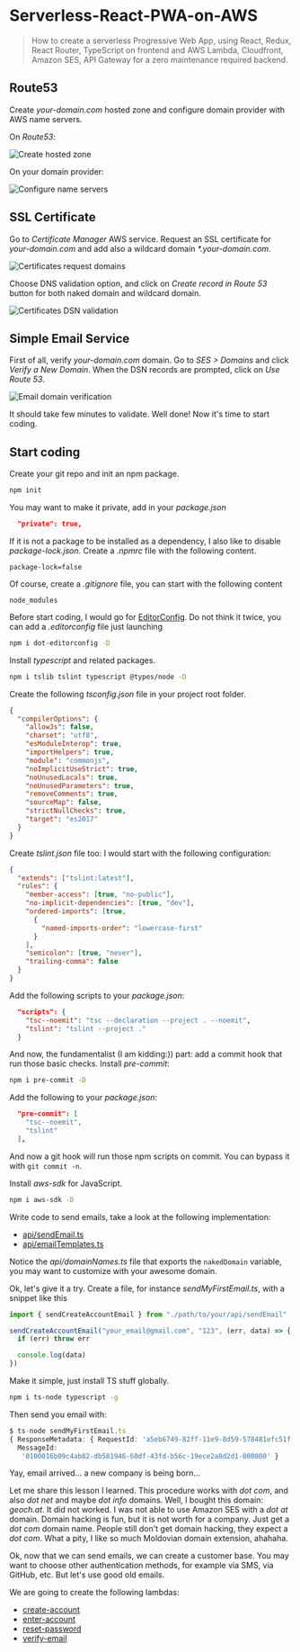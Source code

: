 # Serverless-React-PWA-on-AWS

> How to create a serverless Progressive Web App, using React, Redux, React Router, TypeScript on frontend and AWS Lambda, Cloudfront, Amazon SES, API Gateway for a zero maintenance required backend.

## Route53

Create *your-domain.com* hosted zone and configure domain provider with AWS name servers.

On *Route53*:

![Create hosted zone](./images/Route53-Create_hosted_zone.png)

On your domain provider:

![Configure name servers](./images/Route53-Configure_name_servers.png)

## SSL Certificate

Go to *Certificate Manager* AWS service. Request an SSL certificate for _your-domain.com_ and
add also a wildcard domain _*.your-domain.com_.

![Certificates request domains](./images/Certificates-Request_domains.png)

Choose DNS validation option, and click on *Create record in Route 53* button
for both naked domain and wildcard domain.

![Certificates DSN validation](./images/Certificates-DNS_validation.png)

## Simple Email Service

First of all, verify *your-domain.com* domain. Go to *SES > Domains* and click *Verify a New Domain*.
When the DSN records are prompted, click on *Use Route 53*.

![Email domain verification](./images/SES-Use_Route53_verification.png)

It should take few minutes to validate. Well done! Now it's time to start coding.

## Start coding

Create your git repo and init an npm package.

```bash
npm init
```

You may want to make it private, add in your *package.json*

```json
  "private": true,
```

If it is not a package to be installed as a dependency, I also like to disable *package-lock.json*.
Create a *.npmrc* file with the following content.

```
package-lock=false
```

Of course, create a *.gitignore* file, you can start with the following content

```
node_modules
```

Before start coding, I would go for [EditorConfig](http://EditorConfig.org).
Do not think it twice, you can add a *.editorconfig* file just launching

```bash
npm i dot-editorconfig -D
```

Install *typescript* and related packages.

```bash
npm i tslib tslint typescript @types/node -D
```

Create the following *tsconfig.json* file in your project root folder.

```json
{
  "compilerOptions": {
    "allowJs": false,
    "charset": "utf8",
    "esModuleInterop": true,
    "importHelpers": true,
    "module": "commonjs",
    "noImplicitUseStrict": true,
    "noUnusedLocals": true,
    "noUnusedParameters": true,
    "removeComments": true,
    "sourceMap": false,
    "strictNullChecks": true,
    "target": "es2017"
  }
}
```

Create *tslint.json* file too: I would start with the following configuration:

```json
{
  "extends": ["tslint:latest"],
  "rules": {
    "member-access": [true, "no-public"],
    "no-implicit-dependencies": [true, "dev"],
    "ordered-imports": [true,
      {
        "named-imports-order": "lowercase-first"
      }
    ],
    "semicolon": [true, "never"],
    "trailing-comma": false
  }
}
```

Add the following scripts to your *package.json*:

```json
  "scripts": {
    "tsc--noemit": "tsc --declaration --project . --noemit",
    "tslint": "tslint --project ."
  }
```

And now, the fundamentalist (I am kidding:)) part: add a commit hook that run those basic checks. Install *pre-commit*:

```bash
npm i pre-commit -D
```

Add the following to your *package.json*:

```json
  "pre-commit": [
    "tsc--noemit",
    "tslint"
  ],
```

And now a git hook will run those npm scripts on commit. You can bypass it with `git commit -n`.

Install *aws-sdk* for JavaScript.

```bash
npm i aws-sdk -D
```

Write code to send emails, take a look at the following implementation:

* [api/sendEmail.ts](https://github.com/fibo/aws-map.com/blob/Serverless-React-PWA-on-AWS/api/sendEmail.ts)
* [api/emailTemplates.ts](https://github.com/fibo/aws-map.com/blob/Serverless-React-PWA-on-AWS/api/emailTemplates.ts)

Notice the *api/domainNames.ts* file that exports the `nakedDomain` variable, you may want to customize with your awesome domain.

Ok, let's give it a try. Create a file, for instance *sendMyFirstEmail.ts*, with a snippet like this

```typescript
import { sendCreateAccountEmail } from "./path/to/your/api/sendEmail"

sendCreateAccountEmail("your_email@gmail.com", "123", (err, data) => {
  if (err) throw err

  console.log(data)
})
```

Make it simple, just install TS stuff globally.

```bash
npm i ts-node typescript -g
```

Then send you email with:

```typescript
$ ts-node sendMyFirstEmail.ts
{ ResponseMetadata: { RequestId: 'a5eb6749-82ff-11e9-8d59-578481efc51f' },
  MessageId:
   '0100016b09c4ab82-db581946-60df-43fd-b56c-19ece2a0d2d1-000000' }
```

Yay, email arrived... a new company is being born...

Let me share this lesson I learned. This procedure works with *dot com*, and also *dot net* and maybe *dot info* domains. Well, I bought this domain: *geoch.at*. It did not worked.
I was not able to use Amazon SES with a *dot at* domain. Domain hacking is fun, but it is not worth for a company. Just get a *dot com* domain name.
People still don't get domain hacking, they expect a *dot com*. What a pity, I like so much Moldovian domain extension, ahahaha.

Ok, now that we can send emails, we can create a customer base. You may want to choose other authentication methods, for example via SMS, via GitHub, etc.
But let's use good old emails.

We are going to create the following lambdas:

* [create-account](https://github.com/fibo/aws-map.com/tree/master/api/lambdas/create-account)
* [enter-account](https://github.com/fibo/aws-map.com/tree/master/api/lambdas/enter-account)
* [reset-password](https://github.com/fibo/aws-map.com/tree/master/api/lambdas/reset-password)
* [verify-email](https://github.com/fibo/aws-map.com/tree/master/api/lambdas/verify-email)

